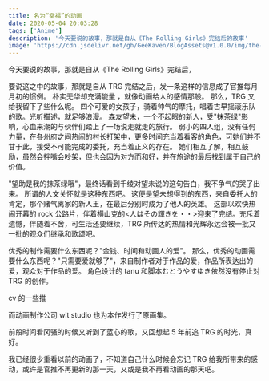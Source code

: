 ```yaml
---
title: 名为“幸福”的动画
date: 2020-05-04 20:03:28
tags: ['Anime']
description: '今天要说的故事，那就是自从《The Rolling Girls》完结后的故事'
image: 'https://cdn.jsdelivr.net/gh/GeeKaven/BlogAssets@v1.0.0/img/the-rolling-girls.jpeg'
---
```


今天要说的故事，那就是自从《The Rolling Girls》完结后，

要说这之中的故事，那就是自从 TRG 完结之后，发一条这样的信息成了官推每月月初的惯例。
朴实无华却充满能量 ，就像动画给人的感情那般。
那么，TRG 又给我留下了些什么呢。
四个可爱的女孩子，骑着帅气的摩托，唱着古早摇滚乐队的歌。光听描述，就足够浪漫。
森友望未，一个不起眼的新人，受"抹茶绿"影响，心血来潮的与伙伴们踏上了一场说走就走的旅行。
弱小的四人组，没有任何力量，在各州府之间热闹的村长打架中，更多时间充当着看客的角色，可她们并不甘于此，接受不可能完成的委托，充当着正义的存在。
她们相互了解，相互鼓励，虽然会拌嘴会吵架，但也会因为对方而和好，并在旅途的最后找到属于自己的价值。

"望助是我的抹茶绿哦"，最终话看到千绫对望未说的这句告白，我不争气的哭了出来。
所谓的人文关怀就是这种东西吧。
这便是望未想得到的东西，来自委托人的肯定，那个赌气离家的新人王，在最后分别时成为了他人的英雄。
这部以欢快热闹开幕的 rock 公路片，伴着横山克的<人はその輝きを・・>迎来了完结。充斥着遗憾，伴随着不舍，可生活还要继续，TRG 所传达的热情和光辉永远会被一批又一批的观众们继承和歌颂吧。

优秀的制作需要什么东西呢？"金钱、时间和动画人的爱"。
那么，优秀的动画需要什么东西呢？"只需要爱就够了"，来自制作者对于作品的爱，作品所表达出的爱，观众对于作品的爱。
角色设计的 tanu 和脚本むとうやすゆき依然没有停止对 TRG 的创作。

cv 的一些推

而动画制作公司 wit studio 也为本作发行了原画集。

前段时间看冈骚的时候又听到了蓝心的歌，又回想起 5 年前追 TRG 的时光，真好。

我已经很少重看以前的动画了，不知道自己什么时候会忘记 TRG 给我所带来的感动，或许是官推不再更新的那一天，又或是我不再看动画的那天吧。
